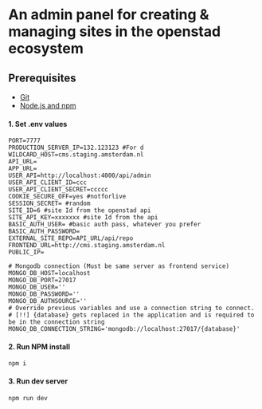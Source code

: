 # An admin panel for creating & managing sites in the openstad ecosystem

## Prerequisites
 - [Git](https://git-scm.com/)
 - [Node.js and npm](https://nodejs.org/en/)


#### 1. Set .env values
```
PORT=7777
PRODUCTION_SERVER_IP=132.123123 #For d
WILDCARD_HOST=cms.staging.amsterdam.nl
API_URL=
APP_URL=
USER_API=http://localhost:4000/api/admin
USER_API_CLIENT_ID=ccc
USER_API_CLIENT_SECRET=ccccc
COOKIE_SECURE_OFF=yes #notforlive
SESSION_SECRET= #random
SITE_ID=6 #site Id from the openstad api
SITE_API_KEY=xxxxxxx #site Id from the api
BASIC_AUTH_USER= #basic auth pass, whatever you prefer
BASIC_AUTH_PASSWORD=
EXTERNAL_SITE_REPO=API_URL/api/repo
FRONTEND_URL=http://cms.staging.amsterdam.nl
PUBLIC_IP=

# Mongodb connection (Must be same server as frontend service)
MONGO_DB_HOST=localhost
MONGO_DB_PORT=27017
MONGO_DB_USER=''
MONGO_DB_PASSWORD=''
MONGO_DB_AUTHSOURCE=''
# Override previous variables and use a connection string to connect.
# [!!] {database} gets replaced in the application and is required to be in the connection string
MONGO_DB_CONNECTION_STRING='mongodb://localhost:27017/{database}'
```

#### 2. Run NPM install

```
npm i
```


#### 3. Run dev server

```
npm run dev
```
